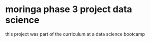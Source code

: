 # moringa phase 3 project data science
 this project was part of the curriculum at a data science bootcamp
